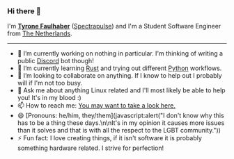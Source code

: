 ### **Hi there** 👋
I'm **[Tyrone Faulhaber](https://www.linkedin.com/in/spectrapulse/)** ([Spectrapulse](https://spectrapul.se)) and I'm a Student Software Engineer from [The Netherlands](https://en.wikipedia.org/wiki/Netherlands).

** **
- 🔭 I’m currently working on nothing in particular. I'm thinking of writing a public [Discord](https://discord.com) bot though!
- 🌱 I’m currently learning [Rust](https://www.rust-lang.org) and trying out different [Python](https://python.org) workflows.
- 👯 I’m looking to collaborate on anything. If I know to help out I probably will if I'm not too busy.
- 💬 Ask me about anything Linux related and I'll most likely be able to help you! It's in my blood :)
- 📫 How to reach me: [You may want to take a look here.](https://keybase.io/spectrapulse)
- 😄 [Pronouns: he/him, they/them](javascript:alert("I don't know why this has to be a thing these days.\n\nIt's in my opinion it causes more issues than it solves and that is with all the respect to the LGBT community."))
- ⚡ Fun fact: I love creating things, if it isn't software it is probably something hardware related. I strive for perfection! 
